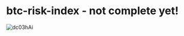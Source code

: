 # btc-risk-index - not complete yet!
![dc03hAi](https://user-images.githubusercontent.com/25938766/131417676-50f06abd-0741-4dfa-a022-cf62d660e722.png)
